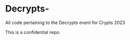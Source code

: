 # Decrypts-
All code pertaining to the Decrypts event for Crypts 2023

This is a confidential repo.
